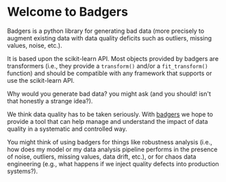 # Welcome to Badgers

Badgers is a python library for generating bad data (more precisely to augment existing data with data quality deficits such as outliers, missing values, noise, etc.).



It is based upon the scikit-learn API. Most objects provided by badgers are transformers (i.e., they provide a `transform()` and/or a `fit_transform()` function) and should be compatible with any framework that supports or use the scikit-learn API.


Why would you generate bad data? you might ask (and you should! isn't that honestly a strange idea?).

We think data quality has to be taken seriously. With [badgers](https://github.com/Fraunhofer-IESE/badgers) we hope to provide a tool that can help manage and understand the impact of data quality in a systematic and controlled way.

You might think of using badgers for things like robustness analysis (i.e., how does my model or my data analysis pipeline performs in the presence of noise, outliers, missing values, data drift, etc.), or for chaos data engineering (e.g., what happens if we inject quality defects into production systems?).



